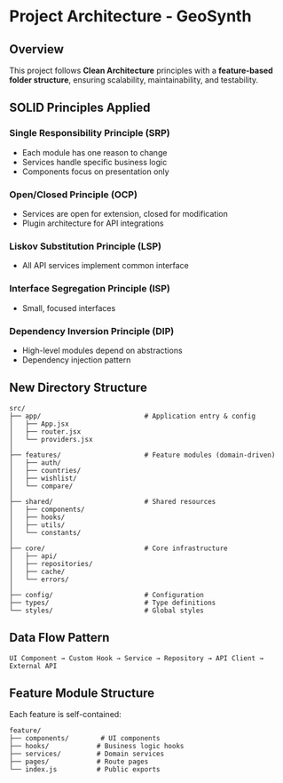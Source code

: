 # Project Architecture - GeoSynth

## Overview
This project follows **Clean Architecture** principles with a **feature-based folder structure**, ensuring scalability, maintainability, and testability.

## SOLID Principles Applied

### Single Responsibility Principle (SRP)
- Each module has one reason to change
- Services handle specific business logic
- Components focus on presentation only

### Open/Closed Principle (OCP)
- Services are open for extension, closed for modification
- Plugin architecture for API integrations

### Liskov Substitution Principle (LSP)
- All API services implement common interface

### Interface Segregation Principle (ISP)
- Small, focused interfaces

### Dependency Inversion Principle (DIP)
- High-level modules depend on abstractions
- Dependency injection pattern

## New Directory Structure

```
src/
├── app/                          # Application entry & config
│   ├── App.jsx
│   ├── router.jsx
│   └── providers.jsx
│
├── features/                     # Feature modules (domain-driven)
│   ├── auth/
│   ├── countries/
│   ├── wishlist/
│   └── compare/
│
├── shared/                       # Shared resources
│   ├── components/
│   ├── hooks/
│   ├── utils/
│   └── constants/
│
├── core/                         # Core infrastructure
│   ├── api/
│   ├── repositories/
│   ├── cache/
│   └── errors/
│
├── config/                       # Configuration
├── types/                        # Type definitions
└── styles/                       # Global styles
```

## Data Flow Pattern

```
UI Component → Custom Hook → Service → Repository → API Client → External API
```

## Feature Module Structure

Each feature is self-contained:

```
feature/
├── components/        # UI components
├── hooks/            # Business logic hooks
├── services/         # Domain services
├── pages/            # Route pages
└── index.js          # Public exports
```
